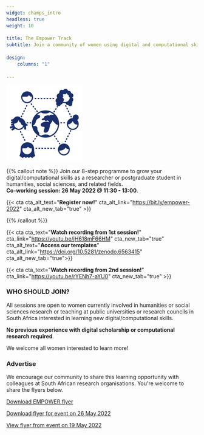 ```yaml
---
widget: champs_intro
headless: true
weight: 10

title: The Empower Track
subtitle: Join a community of women using digital and computational skills in research and beyond!

design:
    columns: "1"

---
```


<img src="empower-icon.svg" width="200px">

{{% callout note %}}
Join our 8-step programme to grow your digital/computational skills as a researcher or postgraduate student in humanities, social sciences, and related fields.
<br>**Co-working session: 26 May 2022 @ 11:30 - 13:00**.

{{< cta cta_alt_text="**Register now!**" cta_alt_link="https://bit.ly/empower-2022" cta_alt_new_tab="true" >}}

{{% /callout %}}

{{< cta cta_text="**Watch recording from 1st session!**" cta_link="https://youtu.be/jH618mF66HM" cta_new_tab="true" cta_alt_text="**Access our templates**" cta_alt_link="https://doi.org/10.5281/zenodo.6563415" cta_alt_new_tab="true">}}

{{< cta cta_text="**Watch recording from 2nd session!**" cta_link="https://youtu.be/rYENh7-aYU0" cta_new_tab="true" >}}


### WHO SHOULD JOIN?

All sessions are open to women currently involved in humanities or social sciences research or teaching at public universities or research councils in South Africa interested in learning new digital/computational skills.

**No previous experience with digital scholarship or computational research required**.

We welcome all women interested to learn more!

### Advertise

We encourage our community to share this learning opportunity with colleagues at South African research organisations. You're welcome to share the flyers below.


[Download EMPOWER flyer](empower.pdf)

[Download flyer for event on 26 May 2022](26May2022.pdf)

[View flyer from event on 19 May 2022](19May2022.pdf)

